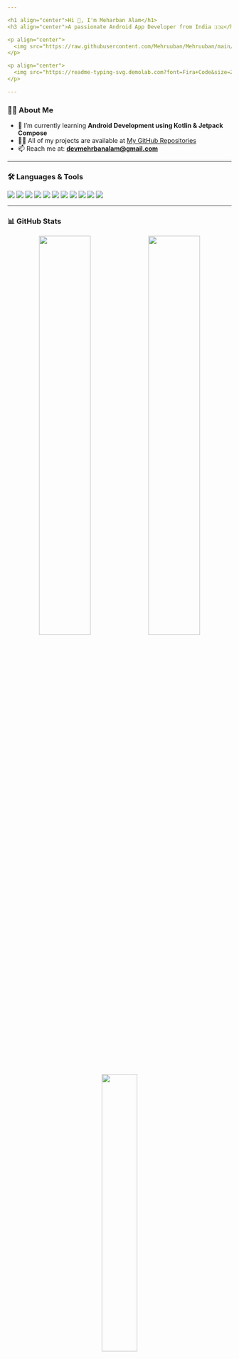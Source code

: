 ```yaml
---

<h1 align="center">Hi 👋, I'm Meharban Alam</h1>
<h3 align="center">A passionate Android App Developer from India 🇮🇳</h3>

<p align="center">
  <img src="https://raw.githubusercontent.com/Mehruuban/Mehruuban/main/assets/android-dev-banner.gif" alt="Android Developer Banner" width="100%" height="200"/>
</p>

<p align="center">
  <img src="https://readme-typing-svg.demolab.com?font=Fira+Code&size=24&pause=1000&color=3FDD8A&center=true&vCenter=true&width=435&lines=Android+Developer;Kotlin+%7C+Java+%7C+Firebase;Jetpack+Compose+Lover;Always+learning+new+things"/>
</p>

---
```


### 👨‍💻 About Me

- 🌱 I’m currently learning **Android Development using Kotlin & Jetpack Compose**  
- 👨‍💻 All of my projects are available at [My GitHub Repositories](https://github.com/Mehruuban?tab=repositories)
- 📫 Reach me at: **devmehrbanalam@gmail.com**

---

### 🛠️ Languages & Tools
<p align="left">
  <img src="https://img.shields.io/badge/HTML5-E34F26?style=for-the-badge&logo=html5&logoColor=white" />
  <img src="https://img.shields.io/badge/CSS3-1572B6?style=for-the-badge&logo=css3&logoColor=white" />
  <img src="https://img.shields.io/badge/JavaScript-F7DF1E?style=for-the-badge&logo=javascript&logoColor=black" />
  <img src="https://img.shields.io/badge/Java-007396?style=for-the-badge&logo=java&logoColor=white" />
  <img src="https://img.shields.io/badge/Kotlin-7F52FF?style=for-the-badge&logo=kotlin&logoColor=white" />
  <img src="https://img.shields.io/badge/Firebase-FFCA28?style=for-the-badge&logo=firebase&logoColor=black" />
  <img src="https://img.shields.io/badge/Android-3DDC84?style=for-the-badge&logo=android&logoColor=white" />
  <img src="https://img.shields.io/badge/Postman-FF6C37?style=for-the-badge&logo=postman&logoColor=white" />
  <img src="https://img.shields.io/badge/Git-F05032?style=for-the-badge&logo=git&logoColor=white" />
  <img src="https://img.shields.io/badge/GitHub-181717?style=for-the-badge&logo=github&logoColor=white" />
  <img src="https://img.shields.io/badge/OpenAI-000000?style=for-the-badge&logo=openai&logoColor=white" />
</p>

---

### 📊 GitHub Stats
<p align="center">
  <img src="https://github-readme-stats.vercel.app/api?username=Mehruuban&show_icons=true&theme=radical" width="48%" />
  <img src="https://github-readme-streak-stats.herokuapp.com/?user=Mehruuban&theme=radical" width="48%" />
</p>
<p align="center">
  <img src="https://github-readme-stats.vercel.app/api/top-langs/?username=Mehruuban&layout=compact&theme=radical" width="40%"/>
</p>

---

### 🌐 Connect With Me
<p align="left">
  <a href="https://www.linkedin.com/in/mehrban-alam" target="_blank">
    <img src="https://img.shields.io/badge/LinkedIn-blue?style=for-the-badge&logo=linkedin&logoColor=white"/>
  </a>
  <a href="mailto:devmehrbanalam@gmail.com">
    <img src="https://img.shields.io/badge/Gmail-D14836?style=for-the-badge&logo=gmail&logoColor=white"/>
  </a>
  <a href="https://github.com/Mehruuban">
    <img src="https://img.shields.io/badge/GitHub-000000?style=for-the-badge&logo=github&logoColor=white"/>
  </a>
</p>

---

<p align="center">
  <img src="https://activity-graph.herokuapp.com/graph?username=Mehruuban&theme=react-dark" width="100%">
</p>

---

<p align="center">
  🔥 Let's build something amazing with Android!
</p>
